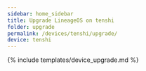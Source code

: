 ```yaml
---
sidebar: home_sidebar
title: Upgrade LineageOS on tenshi
folder: upgrade
permalink: /devices/tenshi/upgrade/
device: tenshi
---
```

{% include templates/device_upgrade.md %}
